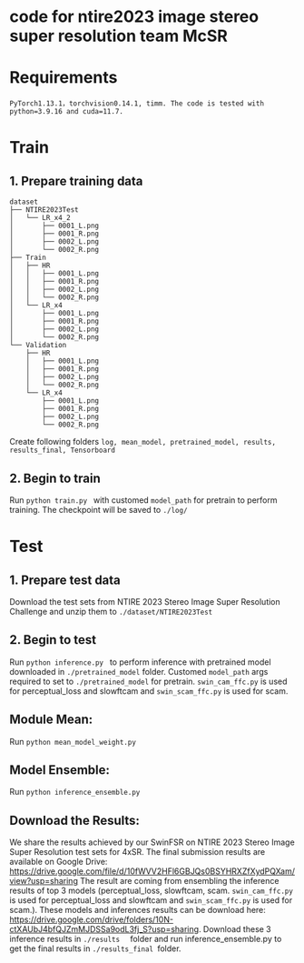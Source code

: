 # code for ntire2023 image stereo super resolution team McSR

# Requirements
 ``` PyTorch1.13.1，torchvision0.14.1, timm. The code is tested with python=3.9.16 and cuda=11.7. ```

# Train
## 1. Prepare training data 

```
dataset
├── NTIRE2023Test
│   └── LR_x4_2
│       ├── 0001_L.png
│       ├── 0001_R.png
│       ├── 0002_L.png
│       └── 0002_R.png
├── Train
│   ├── HR
│   │   ├── 0001_L.png
│   │   ├── 0001_R.png
│   │   ├── 0002_L.png
│   │   └── 0002_R.png
│   └── LR_x4
│       ├── 0001_L.png
│       ├── 0001_R.png
│       ├── 0002_L.png
│       └── 0002_R.png
└── Validation
    ├── HR
    │   ├── 0001_L.png
    │   ├── 0001_R.png
    │   ├── 0002_L.png
    │   └── 0002_R.png
    └── LR_x4
        ├── 0001_L.png
        ├── 0001_R.png
        ├── 0002_L.png
        └── 0002_R.png
```

Create following folders  ```log, mean_model, pretrained_model, results, results_final, Tensorboard```

## 2. Begin to train
Run  ```python train.py ``` with customed ```model_path``` for pretrain to perform training. The checkpoint will be saved to ```./log/```

# Test
## 1. Prepare test data 
Download the test sets from NTIRE 2023 Stereo Image Super Resolution Challenge and unzip them to  ```./dataset/NTIRE2023Test ```

## 2. Begin to test
Run  ```python inference.py ``` to perform inference with pretrained model downloaded in ```./pretrained_model``` folder. Customed ```model_path``` args required to set to ```./pretrained_model``` for pretrain. ```swin_cam_ffc.py``` is used for perceptual_loss and slowftcam and ```swin_scam_ffc.py``` is used for scam.

## Module Mean:
Run  ```python mean_model_weight.py ```

## Model Ensemble:
Run  ``` python inference_ensemble.py ```

## Download the Results:
We share the results achieved by our SwinFSR on NTIRE 2023 Stereo Image Super Resolution test sets for 4xSR. The final submission results are available on Google Drive: https://drive.google.com/file/d/10fWVV2HFl6GBJQs0BSYHRXZfXydPQXam/view?usp=sharing
The result are coming from ensembling the inference results of top 3 models (perceptual_loss, slowftcam, scam. ```swin_cam_ffc.py``` is used for perceptual_loss and slowftcam and ```swin_scam_ffc.py``` is used for scam.). 
These models and inferences results can be download here: https://drive.google.com/drive/folders/10N-ctXAUbJ4bfQJZmMJDSSa9odL3fj_S?usp=sharing. 
Download these 3 inference results in  ```./results  ``` folder and run inference_ensemble.py to get the final results in  ``` ./results_final  ```folder.

